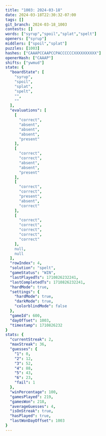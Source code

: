 ```yaml
---
title: "1003: 2024-03-18"
date: 2024-03-18T22:30:32-07:00
tags: []
git_branch: 2024-03-18_1003
contests: []
words: ["syrup","spoil","splat","spelt"]
openers: ["syrup"]
middlers: ["spoil","splat"]
puzzles: [1003]
hashes: ["CAAAPCCAAPCCPACCCCCCXXXXXXXXXX"]
openerHash: ["CAAAP"]
shifts: ["ywmud"]
state: {
  "boardState": [
    "syrup",
    "spoil",
    "splat",
    "spelt",
    "",
    ""
  ],
  "evaluations": [
    [
      "correct",
      "absent",
      "absent",
      "absent",
      "present"
    ],
    [
      "correct",
      "correct",
      "absent",
      "absent",
      "present"
    ],
    [
      "correct",
      "correct",
      "present",
      "absent",
      "correct"
    ],
    [
      "correct",
      "correct",
      "correct",
      "correct",
      "correct"
    ],
    null,
    null
  ],
  "rowIndex": 4,
  "solution": "spelt",
  "gameStatus": "WIN",
  "lastPlayedTs": 1710826232241,
  "lastCompletedTs": 1710826232241,
  "hardMode": true,
  "settings": {
    "hardMode": true,
    "darkMode": true,
    "colorblindMode": false
  },
  "gameId": 600,
  "dayOffset": 1003,
  "timestamp": 1710826232
}
stats: {
  "currentStreak": 2,
  "maxStreak": 36,
  "guesses": {
    "1": 0,
    "2": 12,
    "3": 52,
    "4": 88,
    "5": 43,
    "6": 23,
    "fail": 1
  },
  "winPercentage": 100,
  "gamesPlayed": 219,
  "gamesWon": 218,
  "averageGuesses": 4,
  "isOnStreak": true,
  "hasPlayed": true,
  "lastWonDayOffset": 1003
}
---
```

<!-- more -->
